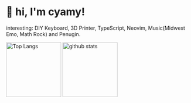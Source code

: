 # 🐧 hi, I'm cyamy!
interesting: DIY Keyboard, 3D Printer, TypeScript, Neovim, Music(Midwest Emo, Math Rock) and Penugin.

<p align="left"> 
  <img alt="Top Langs" height="150px" src="https://github-readme-stats.vercel.app/api/top-langs/?username=cyamy&layout=compact&count_private=true&show_icons=true&show_icons=true&theme=github_dark" />
  <img alt="github stats" height="150px" src="https://github-readme-stats.vercel.app/api?username=cyamy&count_private=true&show_icons=true&show_icons=true&theme=github_dark" />
</p>
